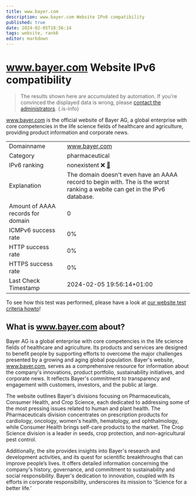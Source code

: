 ```yaml
---
title: www.bayer.com
description: www.bayer.com Website IPv6 compatibility
published: true
date: 2024-02-05T18:56:14
tags: website, rank6
editor: markdown
---
```


# www.bayer.com Website IPv6 compatibility

> The results shown here are accumulated by automation. If you're convinced the displayed data is wrong, please [contact the administrators](/howto/chat). 
{.is-info}

www.bayer.com is the official website of Bayer AG, a global enterprise with core competencies in the life science fields of healthcare and agriculture, providing product information and corporate news.


|   |   |
| - | - |
| Domainname | www.bayer.com
| Category | pharmaceutical |
| IPv6 ranking | nonexistent :x: [🔗](/howto/ranking) |
| Explanation | The domain doesn't even have an AAAA record to begin with. The is the worst ranking a webite can get in the IPv6 database. |
| Amount of AAAA records for domain | 0 |
| ICMPv6 success rate | 0%|
| HTTP success rate | 0% |
| HTTPS success rate | 0% |
| Last Check Timestamp | 2024-02-05 19:56:14+01:00 |

To see how this test was performed, please have a look at [our website test criteria howto](/howto/testcriteria/website)!


## What is www.bayer.com about?
Bayer AG is a global enterprise with core competencies in the life science fields of healthcare and agriculture. Its products and services are designed to benefit people by supporting efforts to overcome the major challenges presented by a growing and aging global population. Bayer's website, www.bayer.com, serves as a comprehensive resource for information about the company's innovations, product portfolio, sustainability initiatives, and corporate news. It reflects Bayer's commitment to transparency and engagement with customers, investors, and the public at large.

The website outlines Bayer's divisions focusing on Pharmaceuticals, Consumer Health, and Crop Science, each dedicated to addressing some of the most pressing issues related to human and plant health. The Pharmaceuticals division concentrates on prescription products for cardiology, oncology, women's health, hematology, and ophthalmology, while Consumer Health brings self-care products to the market. The Crop Science division is a leader in seeds, crop protection, and non-agricultural pest control.

Additionally, the site provides insights into Bayer's research and development activities, and its quest for scientific breakthroughs that can improve people’s lives. It offers detailed information concerning the company's history, governance, and commitment to sustainability and social responsibility. Bayer's dedication to innovation, coupled with its efforts in corporate responsibility, underscores its mission to 'Science for a better life.'


